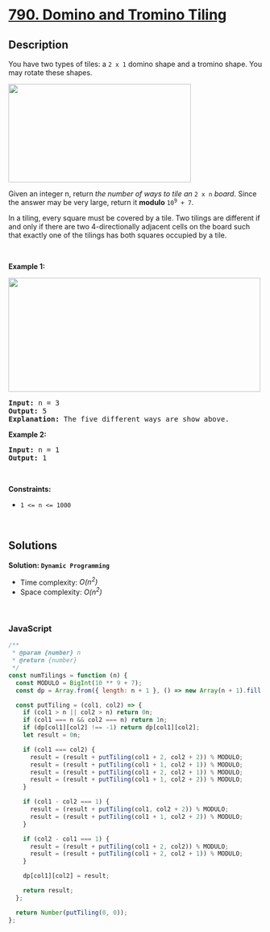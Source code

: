 # [790. Domino and Tromino Tiling](https://leetcode.com/problems/domino-and-tromino-tiling)

## Description

<div class="elfjS" data-track-load="description_content"><p>You have two types of tiles: a <code>2 x 1</code> domino shape and a tromino shape. You may rotate these shapes.</p>
<img alt="" src="https://assets.leetcode.com/uploads/2021/07/15/lc-domino.jpg" style="width: 362px; height: 195px;">
<p>Given an integer n, return <em>the number of ways to tile an</em> <code>2 x n</code> <em>board</em>. Since the answer may be very large, return it <strong>modulo</strong> <code>10<sup>9</sup> + 7</code>.</p>

<p>In a tiling, every square must be covered by a tile. Two tilings are different if and only if there are two 4-directionally adjacent cells on the board such that exactly one of the tilings has both squares occupied by a tile.</p>

<p>&nbsp;</p>
<p><strong class="example">Example 1:</strong></p>
<img alt="" src="https://assets.leetcode.com/uploads/2021/07/15/lc-domino1.jpg" style="width: 500px; height: 226px;">
<pre><strong>Input:</strong> n = 3
<strong>Output:</strong> 5
<strong>Explanation:</strong> The five different ways are show above.
</pre>

<p><strong class="example">Example 2:</strong></p>

<pre><strong>Input:</strong> n = 1
<strong>Output:</strong> 1
</pre>

<p>&nbsp;</p>
<p><strong>Constraints:</strong></p>

<ul>
	<li><code>1 &lt;= n &lt;= 1000</code></li>
</ul>
</div>

<p>&nbsp;</p>

## Solutions

**Solution: `Dynamic Programming`**

- Time complexity: <em>O(n<sup>2</sup>)</em>
- Space complexity: <em>O(n<sup>2</sup>)</em>

<p>&nbsp;</p>

### **JavaScript**

```js
/**
 * @param {number} n
 * @return {number}
 */
const numTilings = function (n) {
  const MODULO = BigInt(10 ** 9 + 7);
  const dp = Array.from({ length: n + 1 }, () => new Array(n + 1).fill(-1));

  const putTiling = (col1, col2) => {
    if (col1 > n || col2 > n) return 0n;
    if (col1 === n && col2 === n) return 1n;
    if (dp[col1][col2] !== -1) return dp[col1][col2];
    let result = 0n;

    if (col1 === col2) {
      result = (result + putTiling(col1 + 2, col2 + 2)) % MODULO;
      result = (result + putTiling(col1 + 1, col2 + 1)) % MODULO;
      result = (result + putTiling(col1 + 2, col2 + 1)) % MODULO;
      result = (result + putTiling(col1 + 1, col2 + 2)) % MODULO;
    }

    if (col1 - col2 === 1) {
      result = (result + putTiling(col1, col2 + 2)) % MODULO;
      result = (result + putTiling(col1 + 1, col2 + 2)) % MODULO;
    }

    if (col2 - col1 === 1) {
      result = (result + putTiling(col1 + 2, col2)) % MODULO;
      result = (result + putTiling(col1 + 2, col2 + 1)) % MODULO;
    }

    dp[col1][col2] = result;

    return result;
  };

  return Number(putTiling(0, 0));
};
```
